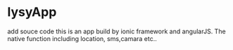 # lysyApp
add souce code
this is an app build by ionic framework and angularJS.
The native function including location, sms,camara  etc..
